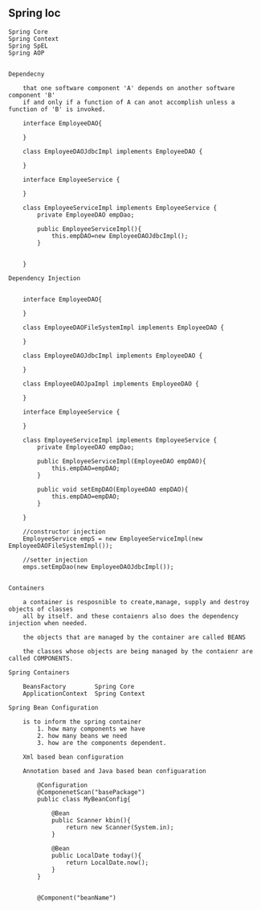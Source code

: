 Spring Ioc
-----------------------------------------------------------------------

    Spring Core
    Spring Context
    Spring SpEL
    Spring AOP


    Dependecny 

        that one software component 'A' depends on another software component 'B'
        if and only if a function of A can anot accomplish unless a function of 'B' is invoked.

        interface EmployeeDAO{

        }

        class EmployeeDAOJdbcImpl implements EmployeeDAO {

        }

        interface EmployeeService {

        }

        class EmployeeServiceImpl implements EmployeeService {
            private EmployeeDAO empDao;

            public EmployeeServiceImpl(){
                this.empDAO=new EmployeeDAOJdbcImpl();
            }


        }

    Dependency Injection

    
        interface EmployeeDAO{

        }

        class EmployeeDAOFileSystemImpl implements EmployeeDAO {

        }

        class EmployeeDAOJdbcImpl implements EmployeeDAO {

        }

        class EmployeeDAOJpaImpl implements EmployeeDAO {

        }

        interface EmployeeService {

        }

        class EmployeeServiceImpl implements EmployeeService {
            private EmployeeDAO empDao;

            public EmployeeServiceImpl(EmployeeDAO empDAO){
                this.empDAO=empDAO;
            }

            public void setEmpDAO(EmployeeDAO empDAO){
                this.empDAO=empDAO;
            }

        }

        //constructor injection
        EmployeeService empS = new EmployeeServiceImpl(new EmployeeDAOFileSystemImpl()); 
        
        //setter injection
        emps.setEmpDao(new EmployeeDAOJdbcImpl());
        

    Containers

        a container is resposnible to create,manage, supply and destroy objects of classes
        all by itself. and these contaienrs also does the dependency injection when needed.

        the objects that are managed by the container are called BEANS

        the classes whose objects are being managed by the contaienr are called COMPONENTS.

    Spring Containers

        BeansFactory        Spring Core
        ApplicationContext  Spring Context

    Spring Bean Configuration

        is to inform the spring container 
            1. how many components we have
            2. how many beans we need
            3. how are the components dependent.

        Xml based bean configuration

        Annotation based and Java based bean configuaration

            @Configuration
            @ComponenetScan("basePackage")
            public class MyBeanConfig{
                
                @Bean
                public Scanner kbin(){
                    return new Scanner(System.in);
                }

                @Bean
                public LocalDate today(){
                    return LocalDate.now();
                }
            }


            @Component("beanName")














